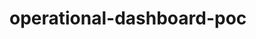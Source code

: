 # operational-dashboard-poc
<!DOCTYPE html>
<html lang="es">
<head>
    <meta charset="UTF-8">
    <meta name="viewport" content="width=device-width, initial-scale=1.0">
    <title>Dashboard Operacional - PoC</title>
    <script src="https://cdn.jsdelivr.net/npm/chart.js"></script>
    <style>
        :root {
            --primary: #1f77b4;
            --success: #2ca02c;
            --warning: #ff7f0e;
            --danger: #d62728;
            --gray: #f5f5f5;
        }
        
        body {
            font-family: 'Segoe UI', Tahoma, Geneva, Verdana, sans-serif;
            margin: 0;
            padding: 20px;
            background: #f8f9fa;
        }
        
        .dashboard-header {
            background: white;
            padding: 20px;
            border-radius: 10px;
            box-shadow: 0 2px 10px rgba(0,0,0,0.1);
            margin-bottom: 20px;
        }
        
        .sla-cards {
            display: grid;
            grid-template-columns: repeat(auto-fit, minmax(250px, 1fr));
            gap: 20px;
            margin-bottom: 20px;
        }
        
        .sla-card {
            background: white;
            padding: 20px;
            border-radius: 10px;
            box-shadow: 0 2px 10px rgba(0,0,0,0.1);
            border-left: 4px solid var(--primary);
        }
        
        .sla-card.critical {
            border-left-color: var(--danger);
        }
        
        .sla-card.warning {
            border-left-color: var(--warning);
        }
        
        .sla-card.healthy {
            border-left-color: var(--success);
        }
        
        .metric-value {
            font-size: 2em;
            font-weight: bold;
            margin: 10px 0;
        }
        
        .charts-container {
            display: grid;
            grid-template-columns: 1fr 1fr;
            gap: 20px;
        }
        
        .chart-card {
            background: white;
            padding: 20px;
            border-radius: 10px;
            box-shadow: 0 2px 10px rgba(0,0,0,0.1);
        }
        
        .alert-badge {
            display: inline-block;
            padding: 5px 10px;
            border-radius: 20px;
            font-size: 0.8em;
            font-weight: bold;
        }
        
        .badge-critical { background: var(--danger); color: white; }
        .badge-warning { background: var(--warning); color: white; }
        .badge-healthy { background: var(--success); color: white; }
    </style>
</head>
<body>
    <div class="dashboard-header">
        <h1>🚀 Dashboard Operacional - PoC</h1>
        <p>Monitoreo en tiempo real de SLA y Performance</p>
        <div class="alert-badge badge-healthy">SISTEMA ESTABLE</div>
    </div>

    <div class="sla-cards">
        <div class="sla-card healthy">
            <h3>📈 Disponibilidad SLA</h3>
            <div class="metric-value">99.98%</div>
            <div>Objetivo: 99.9% ✅</div>
            <small>Última actualización: <span id="uptime-time">Hace 2 min</span></small>
        </div>
        
        <div class="sla-card healthy">
            <h3>⚡ Performance SLA</h3>
            <div class="metric-value">47.2 ms</div>
            <div>Objetivo: < 100ms ✅</div>
            <small>Latencia promedio</small>
        </div>
        
        <div class="sla-card warning">
            <h3>🔴 Error Rate</h3>
            <div class="metric-value">0.45%</div>
            <div>Objetivo: < 0.3% ⚠️</div>
            <small>Requiere atención</small>
        </div>
        
        <div class="sla-card healthy">
            <h3>👥 Throughput</h3>
            <div class="metric-value">1,247 RPS</div>
            <div>Capacidad: 2,000 RPS ✅</div>
            <small>Requests por segundo</small>
        </div>
    </div>

    <div class="charts-container">
        <div class="chart-card">
            <h3>Response Time Trend (Últimas 24h)</h3>
            <canvas id="responseTimeChart" height="200"></canvas>
        </div>
        
        <div class="chart-card">
            <h3>Error Rate vs SLA Threshold</h3>
            <canvas id="errorRateChart" height="200"></canvas>
        </div>
        
        <div class="chart-card">
            <h3>Uptime Monitoring (7 días)</h3>
            <canvas id="uptimeChart" height="200"></canvas>
        </div>
        
        <div class="chart-card">
            <h3>🔔 Alertas Activas</h3>
            <div id="alerts-container">
                <div class="alert-item">
                    <span class="alert-badge badge-warning">WARNING</span>
                    High response time en API Gateway
                    <small>Hace 15 min · Servicio: api-gateway</small>
                </div>
                <div class="alert-item">
                    <span class="alert-badge badge-critical">CRITICAL</span>
                    Database connection pool al 95%
                    <small>Hace 5 min · Servicio: database</small>
                </div>
            </div>
        </div>
    </div>

    <script>
        // Datos mock para los gráficos
        const generateTimeData = (hours = 24) => {
            const now = new Date();
            return Array.from({length: hours}, (_, i) => {
                const time = new Date(now - i * 60 * 60 * 1000);
                return time.toLocaleTimeString('es-ES', {hour: '2-digit', minute: '2-digit'});
            }).reverse();
        };

        const mockData = {
            responseTimes: [45, 47, 52, 48, 43, 46, 49, 51, 55, 58, 52, 49, 47, 45, 44, 46, 48, 50, 53, 49, 47, 45, 44, 42],
            errorRates: [0.2, 0.3, 0.4, 0.5, 0.6, 0.5, 0.4, 0.3, 0.4, 0.5, 0.6, 0.7, 0.6, 0.5, 0.4, 0.3, 0.4, 0.5, 0.6, 0.7, 0.6, 0.5, 0.4, 0.3],
            uptime: [99.9, 99.8, 99.9, 100, 99.9, 99.8, 99.9, 100, 99.9, 99.8, 99.9, 100, 99.9, 99.8, 99.9, 100, 99.9, 99.8, 99.9, 100, 99.9, 99.8, 99.9, 100],
            slaThreshold: 0.3
        };

        // Inicializar gráficos
        const timeLabels = generateTimeData();

        // Gráfico 1: Response Time
        new Chart(document.getElementById('responseTimeChart'), {
            type: 'line',
            data: {
                labels: timeLabels,
                datasets: [{
                    label: 'Response Time (ms)',
                    data: mockData.responseTimes,
                    borderColor: '#1f77b4',
                    backgroundColor: 'rgba(31, 119, 180, 0.1)',
                    tension: 0.4,
                    fill: true
                }]
            },
            options: {
                responsive: true,
                plugins: {
                    legend: { display: false }
                },
                scales: {
                    y: {
                        beginAtZero: false,
                        title: { display: true, text: 'Milisegundos' }
                    }
                }
            }
        });

        // Gráfico 2: Error Rate vs SLA
        new Chart(document.getElementById('errorRateChart'), {
            type: 'line',
            data: {
                labels: timeLabels,
                datasets: [
                    {
                        label: 'Error Rate (%)',
                        data: mockData.errorRates,
                        borderColor: '#d62728',
                        backgroundColor: 'rgba(214, 39, 40, 0.1)',
                        tension: 0.4,
                        fill: true
                    },
                    {
                        label: 'SLA Threshold',
                        data: Array(24).fill(mockData.slaThreshold),
                        borderColor: '#2ca02c',
                        borderDash: [5, 5],
                        backgroundColor: 'transparent',
                        pointRadius: 0
                    }
                ]
            },
            options: {
                responsive: true,
                scales: {
                    y: {
                        beginAtZero: true,
                        title: { display: true, text: 'Porcentaje' }
                    }
                }
            }
        });

        // Gráfico 3: Uptime
        new Chart(document.getElementById('uptimeChart'), {
            type: 'line',
            data: {
                labels: ['Lun', 'Mar', 'Mié', 'Jue', 'Vie', 'Sáb', 'Dom'],
                datasets: [{
                    label: 'Uptime (%)',
                    data: [99.9, 99.8, 100, 99.9, 99.7, 99.9, 100],
                    borderColor: '#2ca02c',
                    backgroundColor: 'rgba(44, 160, 44, 0.1)',
                    tension: 0.4,
                    fill: true
                }]
            },
            options: {
                responsive: true,
                plugins: {
                    legend: { display: false }
                },
                scales: {
                    y: {
                        min: 99.5,
                        max: 100.1,
                        title: { display: true, text: 'Porcentaje' }
                    }
                }
            }
        });

        // Simular actualización en tiempo real
        setInterval(() => {
            const now = new Date().toLocaleTimeString('es-ES');
            document.getElementById('uptime-time').textContent = `Última actualización: ${now}`;
            
            // Rotar estado de alertas para demo
            const badges = document.querySelectorAll('.alert-badge');
            badges.forEach(badge => {
                if (badge.classList.contains('badge-healthy')) {
                    badge.classList.replace('badge-healthy', 'badge-warning');
                    badge.textContent = 'SISTEMA CON ALERTAS';
                } else if (badge.classList.contains('badge-warning')) {
                    badge.classList.replace('badge-warning', 'badge-healthy');
                    badge.textContent = 'SISTEMA ESTABLE';
                }
            });
        }, 10000);
    </script>
</body>
</html>
